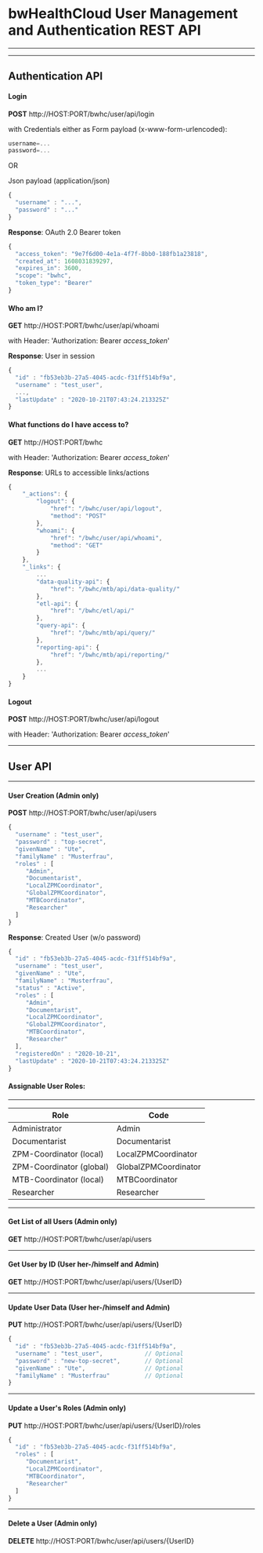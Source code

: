 # bwHealthCloud User Management and Authentication REST API

-------


-------
## Authentication API

#### Login

__POST__ http://HOST:PORT/bwhc/user/api/login

with Credentials either as Form payload (x-www-form-urlencoded):

```javascript
username=...
password=...
```

OR

Json payload (application/json)

```javascript
{
  "username" : "...",
  "password" : "..."
}
```

__Response__: OAuth 2.0 Bearer token

```javascript
{
  "access_token": "9e7f6d00-4e1a-4f7f-8bb0-188fb1a23818",
  "created_at": 1608031839297,
  "expires_in": 3600,
  "scope": "bwhc",
  "token_type": "Bearer"
}
```

#### Who am I?

__GET__ http://HOST:PORT/bwhc/user/api/whoami

with Header: 'Authorization: Bearer _access_token_'


__Response__: User in session

```javascript
{
  "id" : "fb53eb3b-27a5-4045-acdc-f31ff514bf9a",
  "username" : "test_user",
  ...,
  "lastUpdate" : "2020-10-21T07:43:24.213325Z"
}
```

#### What functions do I have access to?

__GET__ http://HOST:PORT/bwhc

with Header: 'Authorization: Bearer _access_token_'


__Response__: URLs to accessible links/actions

```javascript
{
    "_actions": {
        "logout": {
            "href": "/bwhc/user/api/logout",
            "method": "POST"
        },
        "whoami": {
            "href": "/bwhc/user/api/whoami",
            "method": "GET"
        }
    },
    "_links": {
        ...
        "data-quality-api": {
            "href": "/bwhc/mtb/api/data-quality/"
        },
        "etl-api": {
            "href": "/bwhc/etl/api/"
        },
        "query-api": {
            "href": "/bwhc/mtb/api/query/"
        },
        "reporting-api": {
            "href": "/bwhc/mtb/api/reporting/"
        },
        ...
    }
}
```

#### Logout

__POST__ http://HOST:PORT/bwhc/user/api/logout

with Header: 'Authorization: Bearer _access_token_'



-------
## User API

-------
#### User Creation (Admin only)

__POST__ http://HOST:PORT/bwhc/user/api/users

```javascript
{
  "username" : "test_user",
  "password" : "top-secret",
  "givenName" : "Ute",
  "familyName" : "Musterfrau",
  "roles" : [
     "Admin",
     "Documentarist",
     "LocalZPMCoordinator",
     "GlobalZPMCoordinator",
     "MTBCoordinator",
     "Researcher" 
  ]
}
```

__Response__: Created User (w/o password)

```javascript
{
  "id" : "fb53eb3b-27a5-4045-acdc-f31ff514bf9a",
  "username" : "test_user",
  "givenName" : "Ute",
  "familyName" : "Musterfrau",
  "status" : "Active",
  "roles" : [
     "Admin",
     "Documentarist",
     "LocalZPMCoordinator",
     "GlobalZPMCoordinator",
     "MTBCoordinator",
     "Researcher"
  ],
  "registeredOn" : "2020-10-21",
  "lastUpdate" : "2020-10-21T07:43:24.213325Z"
}
```

#### Assignable User Roles:
-------

| Role | Code |
| ---- | ---- |
| Administrator            | Admin |
| Documentarist            | Documentarist |
| ZPM-Coordinator (local)  | LocalZPMCoordinator |
| ZPM-Coordinator (global) | GlobalZPMCoordinator |
| MTB-Coordinator (local)  | MTBCoordinator |
| Researcher               | Researcher |


-------
#### Get List of all Users (Admin only)

__GET__ http://HOST:PORT/bwhc/user/api/users


-------
#### Get User by ID (User her-/himself and Admin)

__GET__ http://HOST:PORT/bwhc/user/api/users/{UserID}


-------
#### Update User Data (User her-/himself and Admin)

__PUT__ http://HOST:PORT/bwhc/user/api/users/{UserID}

```javascript
{
  "id" : "fb53eb3b-27a5-4045-acdc-f31ff514bf9a",
  "username" : "test_user",            // Optional
  "password" : "new-top-secret",       // Optional
  "givenName" : "Ute",                 // Optional
  "familyName" : "Musterfrau"          // Optional
}
```


-------
#### Update a User's Roles (Admin only)

__PUT__ http://HOST:PORT/bwhc/user/api/users/{UserID}/roles

```javascript
{
  "id" : "fb53eb3b-27a5-4045-acdc-f31ff514bf9a",
  "roles" : [
     "Documentarist",
     "LocalZPMCoordinator",
     "MTBCoordinator",
     "Researcher"
  ]
}
```

-------
#### Delete a User (Admin only)

__DELETE__ http://HOST:PORT/bwhc/user/api/users/{UserID}

